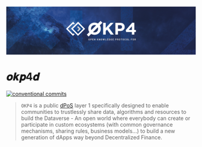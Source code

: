 ![okp4 github banner](./docs/okp4-banner.png)

# 𝒐𝒌𝒑4𝒅

[![conventional commits](https://img.shields.io/badge/Conventional%20Commits-1.0.0-yellow.svg?style=for-the-badge)](https://conventionalcommits.org)

> `OKP4` is a public [dPoS](https://en.bitcoinwiki.org/wiki/DPoS) layer 1 specifically designed to enable communities to trustlessly share data, algorithms and resources to build the Dataverse - An open world where everybody can create or participate in custom ecosystems (with common governance mechanisms, sharing rules, business models...) to build a new generation of dApps way beyond Decentralized Finance.

